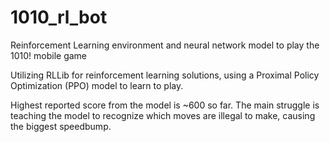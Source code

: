 # 1010_rl_bot
Reinforcement Learning environment and neural network model to play the 1010! mobile game

Utilizing RLLib for reinforcement learning solutions, using a Proximal Policy Optimization (PPO) model to learn to play.

Highest reported score from the model is ~600 so far.
The main struggle is teaching the model to recognize which moves are illegal to make, causing the biggest speedbump.
